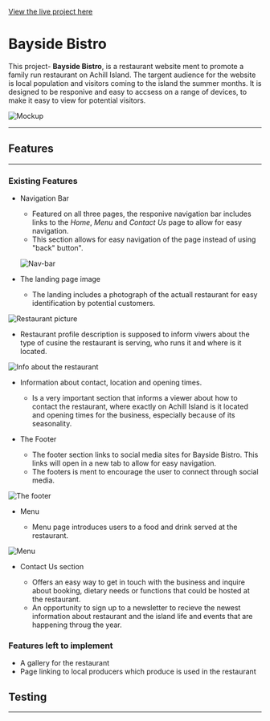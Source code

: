 [View the live project here](https://jjanczynska.github.io/bayside-bistro/)

# Bayside Bistro 

This project- **Bayside Bistro**, is a restaurant website ment to promote a family run restaurant on Achill Island.
The targent audience for the website is local population and visitors coming to the island the summer months. 
It is designed to be responive and easy to accsess on a range of devices, to make it easy to view for potential visitors.

![Mockup](https:/workspace/bayside-bistro/assets/images/mockup.png)

---
## **Features**
---
### Existing Features

* Navigation Bar

  * Featured on all three pages, the responive navigation bar includes links to the _Home_, _Menu_ and _Contact Us_ page to allow for easy navigation.
  * This section allows for easy navigation of the page instead of using "back" button".

  ![Nav-bar](https:/workspace/bayside-bistro/assets/images/nav-bar.png)

 * The landing page image

   * The landing includes a photograph of the actuall restaurant for easy identification by potential customers.

![Restaurant picture](https:/workspace/bayside-bistro/assets/images/bistro.jpg)

* Restaurant profile description is supposed to inform viwers about the type of cusine the restaurant is serving, who runs it and where is it located.

![Info about the restaurant](https:/workspace/bayside-bistro/assets/images/description.png)


* Information about contact, location and opening times.

  * Is a very important section that informs a viewer about how to contact the restaurant, where exactly on Achill Island is it located and opening times for the business, especially because of its seasonality.

* The Footer

  * The footer section links to social media sites for Bayside Bistro. This links will open in a new tab to allow for easy navigation.
  * The footers is ment to encourage the user to connect through social media.

![The footer](https:/workspace/bayside-bistro/assets/images/social-media-footer.png)

* Menu 

  * Menu page introduces users to a food and drink served at the restaurant.

![Menu](https:/workspace/bayside-bistro/assets/images/menu.png)

* Contact Us section

  * Offers an easy way to get in touch with the business and inquire about booking, dietary needs or functions that could be hosted at the restaurant.
  * An opportunity to sign up to a newsletter to recieve the newest information about restaurant and the island life and events that are happening throug the year.


### Features left to implement

* A gallery for the restaurant
* Page linking to local producers which produce is used in the restaurant


## Testing
---


    

